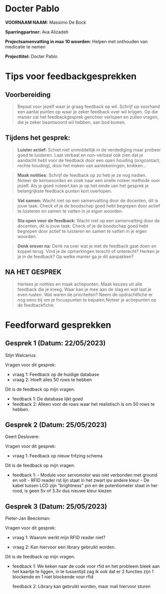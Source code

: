 # Docter Pablo

**VOORNAAM NAAM:** Massimo De Bock

**Sparringpartner:** Ava Alizadeh

**Projectsamenvatting in max 10 woorden:** Helpen met onthouden van medicatie te nemen

**Projecttitel:** Docter Pablo

# Tips voor feedbackgesprekken

## Voorbereiding

> Bepaal voor jezelf waar je graag feedback op wil. Schrijf op voorhand een aantal punten op waar je zeker feedback over wil krijgen. Op die manier zal het feedbackgesprek gerichter verlopen en zullen vragen, die je zeker beantwoord wil hebben, aan bod komen.

## Tijdens het gesprek:

> **Luister actief:** Schiet niet onmiddellijk in de verdediging maar probeer goed te luisteren. Laat verbaal en non-verbaal ook zien dat je aandacht hebt voor de feedback door een open houding (oogcontact, rechte houding), door het maken van aantekeningen, knikken...

> **Maak notities:** Schrijf de feedback op zo heb je ze nog nadien. Noteer de kernwoorden en zoek naar een snelle noteer methode voor jezelf. Als je goed noteert,kan je op het einde van het gesprek je belangrijkste feedback punten kort overlopen.

> **Vat samen:** Wacht niet op een samenvatting door de docenten, dit is jouw taak: Check of je de boodschap goed hebt begrepen door actief te luisteren en samen te vatten in je eigen woorden.

> **Sta open voor de feedback:** Wacht niet op een samenvatting door de docenten, dit is jouw taak: Check of je de boodschap goed hebt begrepen door actief te luisteren en samen te vatten in je eigen woorden.`

> **Denk erover na:** Denk na over wat je met de feedback gaat doen en koppel terug. Vind je de opmerkingen terecht of onterecht? Herken je je in de feedback? Op welke manier ga je dit aanpakken?

## NA HET GESPREK

> Herlees je notities en maak actiepunten. Maak keuzes uit alle feedback die je kreeg: Waar kan je mee aan de slag en wat laat je even rusten. Wat waren de prioriteiten? Neem de opdrachtfiche er nog eens bij om je focuspunten te bepalen.Noteer je actiepunten op de feedbackfiche.

# Feedforward gesprekken

## Gesprek 1 (Datum: 22/05/2023)

Stijn Walcarius:

Vragen voor dit gesprek:

-   vraag 1: Feedback op de huidige database
-   vraag 2: Hoeft alles 50 rows te hebben

Dit is de feedback op mijn vragen.

-   feedback 1: De database lijkt goed
-   feedback 2: Alleen voor de rows waar het realistisch is om 50 rows te hebben.

## Gesprek 2 (Datum: 25/05/2023)

Geert Deslovere:

Vragen voor dit gesprek:

-   vraag 1: Feedback op nieuw fritzing schema

Dit is de feedback op mijn vragen.

-   feedback 1: - Module voor servomotor was niet verbonden met ground en volt
                - RFID reader rst lijn staat in het zwart ipv andere kleur
                - De kabel tussen LCD zijn "brightness" pin en de potentiometer staat in her rood, is geen 5v of 3.3v dus nieuwe kleur kiezen

## Gesprek 3 (Datum: 25/05/2023)

Pieter-Jan Beeckman:

Vragen voor dit gesprek:

-   vraag 1: Waarom werkt mijn RFID reader niet?

-   vraag 2: Kan hiervoor een library gebruikt worden.

Dit is de feedback op mijn vragen.

-   feedback 1: We keken naar de code voor rfid en het probleem bleek aan het kaartje te liggen,
                in te tussentijd zag ik ook dat er 2 functies zijn 1 blockende en 1 niet blockende voor rfid

    feedback 2: Library kan gebruikt worden, maar mail hiervoor sturen